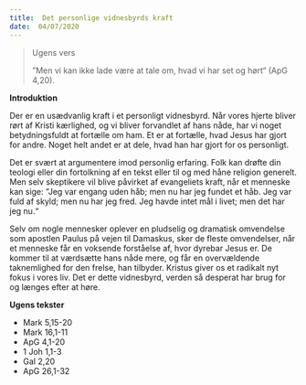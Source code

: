 ```yaml
---
title:  Det personlige vidnesbyrds kraft
date:  04/07/2020
---
```


> <p>Ugens vers</p>
> ”Men vi kan ikke lade være at tale om, hvad vi har set og hørt“ (ApG 4,20).

**Introduktion**

Der er en usædvanlig kraft i et personligt vidnesbyrd. Når vores hjerte bliver rørt af Kristi kærlighed, og vi bliver forvandlet af hans nåde, har vi noget betydningsfuldt at fortælle om ham. Et er at fortælle, hvad Jesus har gjort for andre. Noget helt andet er at dele, hvad han har gjort for os personligt.

Det er svært at argumentere imod personlig erfaring. Folk kan drøfte din teologi eller din fortolkning af en tekst eller til og med håne religion generelt. Men selv skeptikere vil blive påvirket af evangeliets kraft, når et menneske kan sige: ”Jeg var engang uden håb; men nu har jeg fundet et håb. Jeg var fuld af skyld; men nu har jeg fred. Jeg havde intet mål i livet; men det har jeg nu.“

Selv om nogle mennesker oplever en pludselig og dramatisk omvendelse som apostlen Paulus på vejen til Damaskus, sker de fleste omvendelser, når et menneske får en voksende forståelse af, hvor dyrebar Jesus er. De kommer til at værdsætte hans nåde mere, og får en overvældende taknemlighed for den frelse, han tilbyder. Kristus giver os et radikalt nyt fokus i vores liv. Det er dette vidnesbyrd, verden så desperat har brug for og længes efter at høre.

**Ugens tekster**

- Mark 5,15-20
- Mark 16,1-11
- ApG 4,1-20
- 1 Joh 1,1-3
- Gal 2,20
- ApG 26,1-32